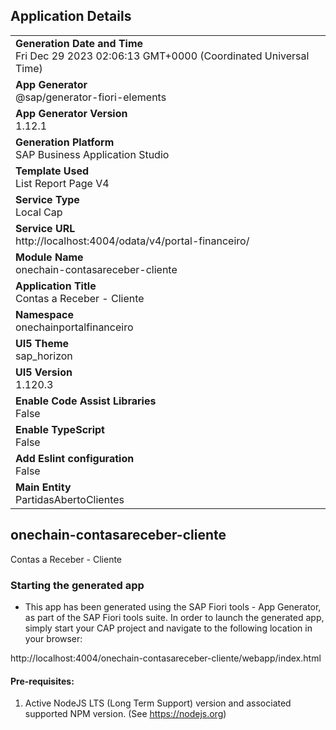 ## Application Details
|               |
| ------------- |
|**Generation Date and Time**<br>Fri Dec 29 2023 02:06:13 GMT+0000 (Coordinated Universal Time)|
|**App Generator**<br>@sap/generator-fiori-elements|
|**App Generator Version**<br>1.12.1|
|**Generation Platform**<br>SAP Business Application Studio|
|**Template Used**<br>List Report Page V4|
|**Service Type**<br>Local Cap|
|**Service URL**<br>http://localhost:4004/odata/v4/portal-financeiro/
|**Module Name**<br>onechain-contasareceber-cliente|
|**Application Title**<br>Contas a Receber - Cliente|
|**Namespace**<br>onechainportalfinanceiro|
|**UI5 Theme**<br>sap_horizon|
|**UI5 Version**<br>1.120.3|
|**Enable Code Assist Libraries**<br>False|
|**Enable TypeScript**<br>False|
|**Add Eslint configuration**<br>False|
|**Main Entity**<br>PartidasAbertoClientes|

## onechain-contasareceber-cliente

Contas a Receber - Cliente

### Starting the generated app

-   This app has been generated using the SAP Fiori tools - App Generator, as part of the SAP Fiori tools suite.  In order to launch the generated app, simply start your CAP project and navigate to the following location in your browser:

http://localhost:4004/onechain-contasareceber-cliente/webapp/index.html

#### Pre-requisites:

1. Active NodeJS LTS (Long Term Support) version and associated supported NPM version.  (See https://nodejs.org)


